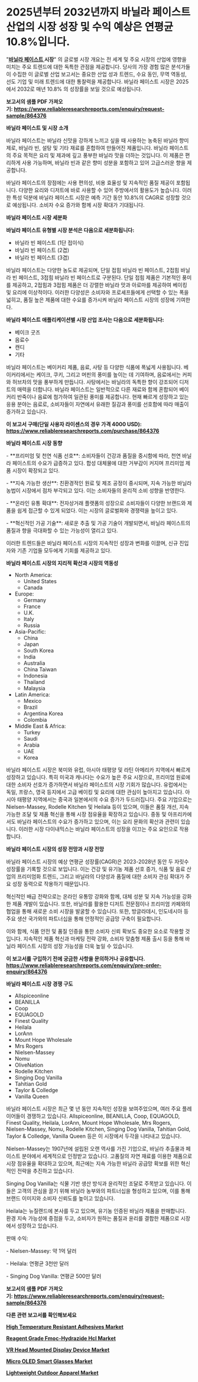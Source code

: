<p><h1>2025년부터 2032년까지 바닐라 페이스트 산업의 시장 성장 및 수익 예상은 연평균 10.8%입니다.</h1></p><p>"<strong><a href="https://www.reliableresearchreports.com/vanilla-paste-r864376?utm_campaign=105&utm_medium=7&utm_source=Github&utm_content=ia&utm_term=15032025&utm_id=vanilla-paste">바닐라 페이스트&nbsp;</a></strong><strong>시장</strong>" 의 글로벌 시장 개요는 전 세계 및 주요 시장의 산업에 영향을 미치는 주요 트렌드에 대한 독특한 관점을 제공합니다. 당사의 가장 경험 많은 분석가들이 수집한 이 글로벌 산업 보고서는 중요한 산업 성과 트렌드, 수요 동인, 무역 역동성, 선도 기업 및 미래 트렌드에 대한 통찰력을 제공합니다. 바닐라 페이스트 시장은 2025에서 2032로 매년 10.8% 의 성장률을 보일 것으로 예상됩니다.&nbsp;</p>
<p><strong>보고서의 샘플 PDF 가져오기:&nbsp;<a href="https://www.reliableresearchreports.com/enquiry/request-sample/864376?utm_campaign=105&utm_medium=7&utm_source=Github&utm_content=ia&utm_term=15032025&utm_id=vanilla-paste">https://www.reliableresearchreports.com/enquiry/request-sample/864376</a></strong></p>
<p><strong>바닐라 페이스트 및 시장 소개</strong></p>
<p><p>바닐라 페이스트는 바닐라 신맛을 강하게 느끼고 싶을 때 사용하는 농축된 바닐라 향미제로, 바닐라 빈, 설탕 및 기타 재료를 혼합하여 만들어진 제품입니다. 바닐라 페이스트의 주요 목적은 요리 및 제과에 깊고 풍부한 바닐라 맛을 더하는 것입니다. 이 제품은 편리하게 사용 가능하며, 바닐라 빈과 같은 향미 성분을 포함하고 있어 고급스러운 향을 제공합니다. </p><p>바닐라 페이스트의 장점에는 사용 편의성, 비용 효율성 및 지속적인 품질 제공이 포함됩니다. 다양한 요리와 디저트에 바로 사용할 수 있어 주방에서의 활용도가 높습니다. 이러한 특성 덕분에 바닐라 페이스트 시장은 예측 기간 동안 10.8%의 CAGR로 성장할 것으로 예상됩니다. 소비자 수요 증가와 함께 시장 확대가 기대됩니다.</p></p>
<p><strong>바닐라 페이스트 시장 세분화</strong></p>
<p><strong>바닐라 페이스트 유형별 시장 분석은 다음으로 세분화됩니다:</strong></p>
<p><ul><li>바닐라 빈 페이스트 (1단 접이식)</li><li>바닐라 빈 페이스트 (2겹)</li><li>바닐라 빈 페이스트 (3겹)</li></ul></p>
<p><p>바닐라 페이스트는 다양한 농도로 제공되며, 단일 접힘 바닐라 빈 페이스트, 2접힘 바닐라 빈 페이스트, 3접힘 바닐라 빈 페이스트로 구분된다. 단일 접힘 제품은 기본적인 풍미를 제공하고, 2접힘과 3접힘 제품은 더 강렬한 바닐라 맛과 아로마를 제공하여 베이킹 및 요리에 이상적이다. 이러한 다양성은 소비자와 프로셰프들에게 선택할 수 있는 폭을 넓히고, 품질 높은 제품에 대한 수요를 증가시켜 바닐라 페이스트 시장의 성장에 기여한다.</p></p>
<p><strong>바닐라 페이스트 애플리케이션별 시장 산업 조사는 다음으로 세분화됩니다:</strong></p>
<p><ul><li>베이크 굿즈</li><li>음료수</li><li>캔디</li><li>기타</li></ul></p>
<p><p>바닐라 페이스트는 베이커리 제품, 음료, 사탕 등 다양한 식품에 폭넓게 사용됩니다. 베이커리에서는 케이크, 쿠키, 그리고 머핀의 풍미를 높이는 데 기여하며, 음료에서는 커피와 허브차의 맛을 풍부하게 만듭니다. 사탕에서는 바닐라의 독특한 향이 강조되어 디저트의 매력을 더합니다. 바닐라 페이스트는 일반적으로 다른 재료와 함께 혼합되어 베이커리 반죽이나 음료에 첨가하여 일관된 풍미를 제공합니다. 현재 빠르게 성장하고 있는 응용 분야는 음료로, 소비자들이 자연에서 유래한 질감과 풍미를 선호함에 따라 매출이 증가하고 있습니다.</p></p>
<p><strong>이 보고서 구매(단일 사용자 라이센스의 경우 가격 4000 USD): <a href="https://www.reliableresearchreports.com/purchase/864376?utm_campaign=105&utm_medium=7&utm_source=Github&utm_content=ia&utm_term=15032025&utm_id=vanilla-paste">https://www.reliableresearchreports.com/purchase/864376</a></strong></p>
<p><strong>바닐라 페이스트 시장 동향</strong></p>
<p><p>- **프리미엄 및 천연 식품 선호**: 소비자들이 건강과 품질을 중시함에 따라, 천연 바닐라 페이스트의 수요가 급증하고 있다. 합성 대체물에 대한 거부감이 커지며 프리미엄 제품 시장이 확장되고 있다.</p><p>- **지속 가능한 생산**: 친환경적인 원료 및 제조 공정이 중시되며, 지속 가능한 바닐라 농법이 시장에서 점차 부각되고 있다. 이는 소비자들의 윤리적 소비 성향을 반영한다.</p><p>- **온라인 유통 확대**: 전자상거래 플랫폼의 성장으로 소비자들이 다양한 브랜드와 제품을 쉽게 접근할 수 있게 되었다. 이는 시장의 글로벌화와 경쟁력을 높이고 있다.</p><p>- **혁신적인 가공 기술**: 새로운 추출 및 가공 기술이 개발되면서, 바닐라 페이스트의 품질과 향을 극대화할 수 있는 가능성이 열리고 있다.</p><p>이러한 트렌드들은 바닐라 페이스트 시장의 지속적인 성장과 변화를 이끌며, 신규 진입자와 기존 기업들 모두에게 기회를 제공하고 있다.</p></p>
<p><strong>바닐라 페이스트 시장의 지리적 확산과 시장의 역동성</strong></p>
<p><ul>
    <li>
        North America:
        <ul>
            <li>United States</li>
            <li>Canada</li>
        </ul>
    </li>
    <li>
        Europe:
        <ul>
            <li>Germany</li>
            <li>France</li>
            <li>U.K.</li>
            <li>Italy</li>
            <li>Russia</li>
        </ul>
    </li>
    <li>
        Asia-Pacific:
        <ul>
            <li>China</li>
            <li>Japan</li>
            <li>South Korea</li>
            <li>India</li>
            <li>Australia</li>
            <li>China Taiwan</li>
            <li>Indonesia</li>
            <li>Thailand</li>
            <li>Malaysia</li>
        </ul>
    </li>
    <li>
        Latin America:
        <ul>
            <li>Mexico</li>
            <li>Brazil</li>
            <li>Argentina Korea</li>
            <li>Colombia</li>
        </ul>
    </li>
    <li>
        Middle East & Africa:
        <ul>
            <li>Turkey</li>
            <li>Saudi</li>
            <li>Arabia</li>
            <li>UAE</li>
            <li>Korea</li>
        </ul>
    </li>
    </ul></p>
<p><p>바닐라 페이스트 시장은 북미와 유럽, 아시아 태평양 및 라틴 아메리카 지역에서 빠르게 성장하고 있습니다. 특히 미국과 캐나다는 수요가 높은 주요 시장으로, 프리미엄 원료에 대한 소비자 선호가 증가하면서 바닐라 페이스트의 시장 기회가 많습니다. 유럽에서는 독일, 프랑스, 영국 등지에서 고급 베이킹 및 요리에 대한 관심이 높아지고 있습니다. 아시아 태평양 지역에서는 중국과 일본에서의 수요 증가가 두드러집니다. 주요 기업으로는 Nielsen-Massey, Rodelle Kitchen 및 Heilala 등이 있으며, 이들은 품질 개선, 지속 가능한 조달 및 제품 혁신을 통해 시장 점유율을 확장하고 있습니다. 중동 및 아프리카에서도 바닐라 페이스트의 수요가 증가하고 있으며, 이는 요리 문화의 확산과 관련이 있습니다. 이러한 시장 다이내믹스는 바닐라 페이스트의 성장을 이끄는 주요 요인으로 작용합니다.</p></p>
<p><strong>바닐라 페이스트 시장의 성장 전망과 시장 전망</strong></p>
<p><p>바닐라 페이스트 시장의 예상 연평균 성장률(CAGR)은 2023-2028년 동안 두 자릿수 성장률을 기록할 것으로 보입니다. 이는 건강 및 유기농 제품 선호 증가, 식품 및 음료 산업의 프리미엄화 트렌드, 그리고 바닐라의 다양성과 품질에 대한 소비자 관심 확대가 주요 성장 동력으로 작용하기 때문입니다. </p><p>혁신적인 배급 전략으로는 온라인 유통망 강화와 함께, 대체 성분 및 지속 가능성을 강화한 제품 개발이 있습니다. 또한, 바닐라를 활용한 디저트 전문점이나 프리미엄 카페와의 협업을 통해 새로운 소비 시장을 발굴할 수 있습니다. 또한, 방글라데시, 인도네시아 등 주요 생산 국가와의 파트너십을 통해 안정적인 공급망 구축이 필요합니다. </p><p>이와 함께, 식품 안전 및 품질 인증을 통한 소비자 신뢰 확보도 중요한 요소로 작용할 것입니다. 지속적인 제품 혁신과 마케팅 전략 강화, 소비자 맞춤형 제품 출시 등을 통해 바닐라 페이스트 시장의 성장 가능성을 더욱 높일 수 있습니다.</p></p>
<p><strong>이 보고서를 구입하기 전에 궁금한 사항을 문의하거나 공유합니다. <a href="https://www.reliableresearchreports.com/enquiry/pre-order-enquiry/864376?utm_campaign=105&utm_medium=7&utm_source=Github&utm_content=ia&utm_term=15032025&utm_id=vanilla-paste">https://www.reliableresearchreports.com/enquiry/pre-order-enquiry/864376</a></strong></p>
<p><strong>바닐라 페이스트 시장 경쟁 구도</strong></p>
<p><ul><li>Allspiceonline</li><li>BEANILLA</li><li>Coop</li><li>EQUAGOLD</li><li>Finest Quality</li><li>Heilala</li><li>LorAnn</li><li>Mount Hope Wholesale</li><li>Mrs Rogers</li><li>Nielsen-Massey</li><li>Nomu</li><li>OliveNation</li><li>Rodelle Kitchen</li><li>Singing Dog Vanilla</li><li>Tahitian Gold </li><li>Taylor & Colledge</li><li>Vanilla Queen</li></ul></p>
<p><p>바닐라 페이스트 시장은 최근 몇 년 동안 지속적인 성장을 보여주었으며, 여러 주요 플레이어들이 경쟁하고 있습니다. Allspiceonline, BEANILLA, Coop, EQUAGOLD, Finest Quality, Heilala, LorAnn, Mount Hope Wholesale, Mrs Rogers, Nielsen-Massey, Nomu, Rodelle Kitchen, Singing Dog Vanilla, Tahitian Gold, Taylor & Colledge, Vanilla Queen 등은 이 시장에서 두각을 나타내고 있습니다.</p><p>Nielsen-Massey는 1907년에 설립된 오랜 역사를 가진 기업으로, 바닐라 추출물과 페이스트 분야에서 세계적으로 인정받고 있습니다. 고품질의 자연 재료를 이용한 제품으로 시장 점유율을 확대하고 있으며, 최근에는 지속 가능한 바닐라 공급망 확보를 위한 혁신적인 전략을 추진하고 있습니다.</p><p>Singing Dog Vanilla는 식물 기반 생산 방식과 윤리적인 조달로 주목받고 있습니다. 이들은 고객의 관심을 끌기 위해 바닐라 농부와의 파트너십을 형성하고 있으며, 이를 통해 브랜드 이미지와 소비자 신뢰도를 높이고 있습니다.</p><p>Heilala는 뉴질랜드에 본사를 두고 있으며, 유기농 인증된 바닐라 제품을 판매합니다. 환경 지속 가능성에 중점을 두고, 소비자가 원하는 품질과 윤리를 결합한 제품으로 시장에서 성장하고 있습니다.</p><p>판매 수익:</p><p>- Nielsen-Massey: 약 1억 달러</p><p>- Heilala: 연평균 3천만 달러</p><p>- Singing Dog Vanilla: 연평균 500만 달러</p></p>
<p><strong>보고서의 샘플 PDF 가져오기:&nbsp;<a href="https://www.reliableresearchreports.com/enquiry/request-sample/864376?utm_campaign=105&utm_medium=7&utm_source=Github&utm_content=ia&utm_term=15032025&utm_id=vanilla-paste">https://www.reliableresearchreports.com/enquiry/request-sample/864376</a></strong></p>
<p><strong></strong></p>
<p><strong></strong></p>
<p><strong></strong></p>
<p><strong></strong></p>
<p><strong>다른 관련 보고서를 확인해보세요</strong></p>
<p><strong><p><a href="https://github.com/lillybosakoi/Market-Research-Report-List-1/blob/main/high-temperature-resistant-adhesives-market.md?utm_campaign=105&utm_medium=7&utm_source=Github&utm_content=ia&utm_term=15032025&utm_id=vanilla-paste">High Temperature Resistant Adhesives Market</a></p><p><a href="https://github.com/siertnamba7u/Market-Research-Report-List-1/blob/main/reagent-grade-fmoc-hydrazide-hcl-market.md?utm_campaign=105&utm_medium=7&utm_source=Github&utm_content=ia&utm_term=15032025&utm_id=vanilla-paste">Reagent Grade Fmoc-Hydrazide Hcl Market</a></p><p><a href="https://github.com/zakkistuey/Market-Research-Report-List-1/blob/main/vr-head-mounted-display-device-market.md?utm_campaign=105&utm_medium=7&utm_source=Github&utm_content=ia&utm_term=15032025&utm_id=vanilla-paste">VR Head Mounted Display Device Market</a></p><p><a href="https://github.com/boyertrull4r/Market-Research-Report-List-1/blob/main/micro-oled-smart-glasses-market.md?utm_campaign=105&utm_medium=7&utm_source=Github&utm_content=ia&utm_term=15032025&utm_id=vanilla-paste">Micro OLED Smart Glasses Market</a></p><p><a href="https://github.com/pilukypalis/Market-Research-Report-List-1/blob/main/lightweight-outdoor-apparel-market.md?utm_campaign=105&utm_medium=7&utm_source=Github&utm_content=ia&utm_term=15032025&utm_id=vanilla-paste">Lightweight Outdoor Apparel Market</a></p></strong></p>
<p></p>